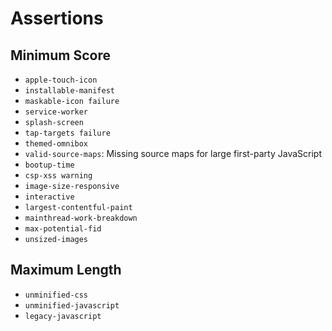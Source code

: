 # Assertions

## Minimum Score

- `apple-touch-icon`
- `installable-manifest`
- `maskable-icon failure`
- `service-worker`
- `splash-screen`
- `tap-targets failure`
- `themed-omnibox`
- `valid-source-maps`: Missing source maps for large first-party JavaScript
- `bootup-time`
- `csp-xss warning`
- `image-size-responsive`
- `interactive`
- `largest-contentful-paint`
- `mainthread-work-breakdown`
- `max-potential-fid`
- `unsized-images`

## Maximum Length

- `unminified-css`
- `unminified-javascript`
- `legacy-javascript`
